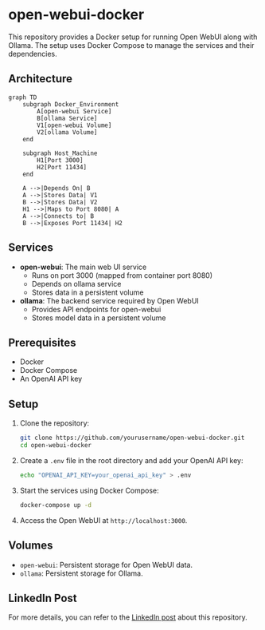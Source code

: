 # open-webui-docker

This repository provides a Docker setup for running Open WebUI along with Ollama. The setup uses Docker Compose to manage the services and their dependencies.

## Architecture

```mermaid
graph TD
    subgraph Docker_Environment
        A[open-webui Service]
        B[ollama Service]
        V1[open-webui Volume]
        V2[ollama Volume]
    end

    subgraph Host_Machine
        H1[Port 3000]
        H2[Port 11434]
    end

    A -->|Depends On| B
    A -->|Stores Data| V1
    B -->|Stores Data| V2
    H1 -->|Maps to Port 8080| A
    A -->|Connects to| B
    B -->|Exposes Port 11434| H2
```

## Services

- **open-webui**: The main web UI service
  - Runs on port 3000 (mapped from container port 8080)
  - Depends on ollama service
  - Stores data in a persistent volume
- **ollama**: The backend service required by Open WebUI
  - Provides API endpoints for open-webui
  - Stores model data in a persistent volume

## Prerequisites

- Docker
- Docker Compose
- An OpenAI API key

## Setup

1. Clone the repository:
    ```sh
    git clone https://github.com/yourusername/open-webui-docker.git
    cd open-webui-docker
    ```

2. Create a `.env` file in the root directory and add your OpenAI API key:
    ```sh
    echo "OPENAI_API_KEY=your_openai_api_key" > .env
    ```

3. Start the services using Docker Compose:
    ```sh
    docker-compose up -d
    ```

4. Access the Open WebUI at `http://localhost:3000`.

## Volumes

- `open-webui`: Persistent storage for Open WebUI data.
- `ollama`: Persistent storage for Ollama.

## LinkedIn Post

For more details, you can refer to the [LinkedIn post](https://www.linkedin.com/feed/update/urn:li:activity:7308466117402841088/) about this repository.